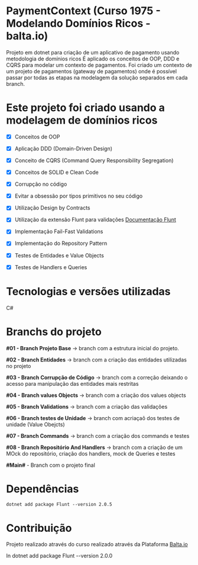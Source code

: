 # PaymentContext (Curso 1975 - Modelando Domínios Ricos - balta.io)

Projeto em dotnet para criação de um aplicativo de pagamento usando metodologia de domínios ricos
É aplicado os conceitos de OOP, DDD e CQRS para modelar um contexto de pagamentos.
Foi criado um contexto de um projeto de pagamentos (gateway de pagamentos) onde é possível passar por todas as etapas na modelagem da solução separados em cada branch.

# Este projeto foi criado usando a modelagem de domínios ricos

- [X] Conceitos de OOP

- [X] Aplicação DDD (Domain-Driven Design)

- [X] Conceito de CQRS (Command Query Responsibility Segregation)

- [X] Conceitos de SOLID e Clean Code

- [X] Corrupção no código

- [X] Evitar a obsessão por tipos primitivos no seu código

- [X] Utilização Design by Contracts

- [X] Utilização da extensão Flunt para validações [Documentação Flunt](https://balta.io/blog/flunt) 

- [X] Implementação Fail-Fast Validations

- [X] Implementação do Repository Pattern

- [X] Testes de Entidades e Value Objects

- [X] Testes de Handlers e Queries

# Tecnologias e versões utilizadas
C#

# Branchs do projeto
**#01 - Branch Projeto Base** -> branch com a estrutura inicial do projeto.

**#02 - Branch Entidades** -> branch com a criação das entidades utilizadas no projeto

**#03 - Branch Corrupção de Código** -> branch com a correção deixando o acesso para manipulação das entidades mais restritas

**#04 - Branch values Objects** -> branch com a criação dos values objects 

**#05 - Branch Validations** -> branch com a criação das validações

**#06 - Branch testes de Unidade** -> branch com acriaçaõ dos testes de unidade (Value Obejcts)

**#07 - Branch Commands** -> branch com a criação dos commands e testes

**#08 - Branch Repositório And Handlers** -> branch com a criação de um MOck do repositório, criação dos handlers, mock de Queries e testes

**#Main#** - Branch com o projeto final 

# Dependências
```
dotnet add package Flunt --version 2.0.5
```
# Contribuição

Projeto realizado através do curso realizado através da Plataforma [Balta.io](https://balta.io/)

In
dotnet add package Flunt --version 2.0.0

